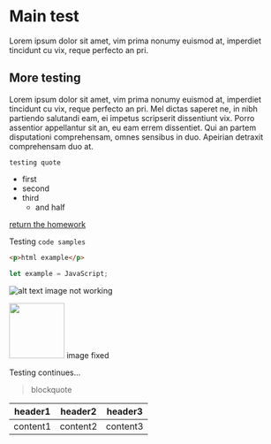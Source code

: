 # Main test
Lorem ipsum dolor sit amet, vim prima nonumy euismod at, imperdiet tincidunt cu vix, reque perfecto an pri.

## More testing
Lorem ipsum dolor sit amet, vim prima nonumy euismod at, imperdiet tincidunt cu vix, reque perfecto an pri. Mel dictas saperet ne, in nibh partiendo salutandi eam, ei impetus scripserit dissentiunt vix. Porro assentior appellantur sit an, eu eam errem dissentiet. Qui an partem disputationi comprehensam, omnes sensibus in duo. Apeirian detraxit comprehensam duo at.

    testing quote

- first
- second
- third
  - and half
 
[return the homework](https://app.terokarvinen.com/task/123/new-report/)


Testing `code samples`

```html
<p>html example</p>
```
```javascript
let example = JavaScript;
```
![alt text](https://unsplash.com/photos/cLaorGBtlBU)
image not working

<img src = "https://unsplash.com/photos/cLaorGBtlBU" height="100" width="100">
image fixed

Testing continues...
> blockquote

| header1 | header2 | header3 |
| --- | --- | --- |
| content1 | content2 | content3 |


    
